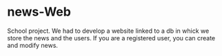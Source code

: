 # news-Web

School project.
We had to develop a website linked to a db in whick we store the news and the users. 
If you are a registered user, you can create and modify news.
